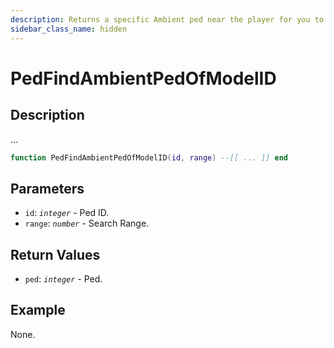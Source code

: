 ```yaml
---
description: Returns a specific Ambient ped near the player for you to manipulate.
sidebar_class_name: hidden
---
```


# PedFindAmbientPedOfModelID

## Description

...

```lua
function PedFindAmbientPedOfModelID(id, range) --[[ ... ]] end
```

## Parameters

- `id`: _`integer`_ - Ped ID.
- `range`: _`number`_ - Search Range.

## Return Values

- `ped`: _`integer`_ - Ped.

## Example

None.

